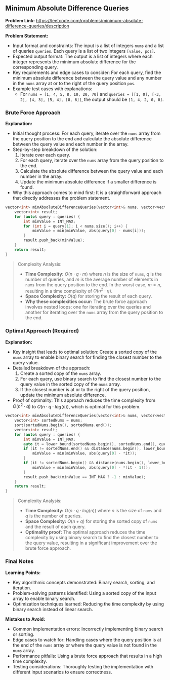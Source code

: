 ## Minimum Absolute Difference Queries
**Problem Link:** https://leetcode.com/problems/minimum-absolute-difference-queries/description

**Problem Statement:**
- Input format and constraints: The input is a list of integers `nums` and a list of queries `queries`. Each query is a list of two integers `[value, pos]`.
- Expected output format: The output is a list of integers where each integer represents the minimum absolute difference for the corresponding query.
- Key requirements and edge cases to consider: For each query, find the minimum absolute difference between the query value and any number in the `nums` array at or to the right of the query position `pos`.
- Example test cases with explanations: 
    - For `nums = [1, 4, 5, 8, 10, 20, 70]` and `queries = [[1, 0], [-3, 2], [4, 3], [5, 4], [8, 6]]`, the output should be `[1, 4, 2, 0, 0]`.

### Brute Force Approach
**Explanation:**
- Initial thought process: For each query, iterate over the `nums` array from the query position to the end and calculate the absolute difference between the query value and each number in the array.
- Step-by-step breakdown of the solution:
    1. Iterate over each query.
    2. For each query, iterate over the `nums` array from the query position to the end.
    3. Calculate the absolute difference between the query value and each number in the array.
    4. Update the minimum absolute difference if a smaller difference is found.
- Why this approach comes to mind first: It is a straightforward approach that directly addresses the problem statement.

```cpp
vector<int> minAbsoluteDifferenceQueries(vector<int>& nums, vector<vector<int>>& queries) {
    vector<int> result;
    for (auto& query : queries) {
        int minValue = INT_MAX;
        for (int i = query[1]; i < nums.size(); i++) {
            minValue = min(minValue, abs(query[0] - nums[i]));
        }
        result.push_back(minValue);
    }
    return result;
}
```

> Complexity Analysis:
> - **Time Complexity:** $O(n \cdot q \cdot m)$ where $n$ is the size of `nums`, $q$ is the number of queries, and $m$ is the average number of elements in `nums` from the query position to the end. In the worst case, $m = n$, resulting in a time complexity of $O(n^2 \cdot q)$.
> - **Space Complexity:** $O(q)$ for storing the result of each query.
> - **Why these complexities occur:** The brute force approach involves nested loops: one for iterating over the queries and another for iterating over the `nums` array from the query position to the end.

### Optimal Approach (Required)
**Explanation:**
- Key insight that leads to optimal solution: Create a sorted copy of the `nums` array to enable binary search for finding the closest number to the query value.
- Detailed breakdown of the approach:
    1. Create a sorted copy of the `nums` array.
    2. For each query, use binary search to find the closest number to the query value in the sorted copy of the `nums` array.
    3. If the closest number is at or to the right of the query position, update the minimum absolute difference.
- Proof of optimality: This approach reduces the time complexity from $O(n^2 \cdot q)$ to $O(n \cdot q \cdot log(n))$, which is optimal for this problem.

```cpp
vector<int> minAbsoluteDifferenceQueries(vector<int>& nums, vector<vector<int>>& queries) {
    vector<int> sortedNums = nums;
    sort(sortedNums.begin(), sortedNums.end());
    vector<int> result;
    for (auto& query : queries) {
        int minValue = INT_MAX;
        auto it = lower_bound(sortedNums.begin(), sortedNums.end(), query[0]);
        if (it != sortedNums.end() && distance(nums.begin(), lower_bound(nums.begin(), nums.end(), *it)) >= query[1]) {
            minValue = min(minValue, abs(query[0] - *it));
        }
        if (it != sortedNums.begin() && distance(nums.begin(), lower_bound(nums.begin(), nums.end(), *(it - 1))) >= query[1]) {
            minValue = min(minValue, abs(query[0] - *(it - 1)));
        }
        result.push_back(minValue == INT_MAX ? -1 : minValue);
    }
    return result;
}
```

> Complexity Analysis:
> - **Time Complexity:** $O(n \cdot q \cdot log(n))$ where $n$ is the size of `nums` and $q$ is the number of queries.
> - **Space Complexity:** $O(n + q)$ for storing the sorted copy of `nums` and the result of each query.
> - **Optimality proof:** The optimal approach reduces the time complexity by using binary search to find the closest number to the query value, resulting in a significant improvement over the brute force approach.

### Final Notes

**Learning Points:**
- Key algorithmic concepts demonstrated: Binary search, sorting, and iteration.
- Problem-solving patterns identified: Using a sorted copy of the input array to enable binary search.
- Optimization techniques learned: Reducing the time complexity by using binary search instead of linear search.

**Mistakes to Avoid:**
- Common implementation errors: Incorrectly implementing binary search or sorting.
- Edge cases to watch for: Handling cases where the query position is at the end of the `nums` array or where the query value is not found in the `nums` array.
- Performance pitfalls: Using a brute force approach that results in a high time complexity.
- Testing considerations: Thoroughly testing the implementation with different input scenarios to ensure correctness.